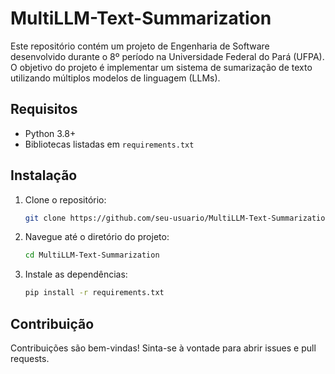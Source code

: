 # MultiLLM-Text-Summarization

Este repositório contém um projeto de Engenharia de Software desenvolvido durante o 8º período na Universidade Federal do Pará (UFPA). O objetivo do projeto é implementar um sistema de sumarização de texto utilizando múltiplos modelos de linguagem (LLMs).

## Requisitos

- Python 3.8+
- Bibliotecas listadas em `requirements.txt`

## Instalação

1. Clone o repositório:
    ```bash
    git clone https://github.com/seu-usuario/MultiLLM-Text-Summarization.git
    ```
2. Navegue até o diretório do projeto:
    ```bash
    cd MultiLLM-Text-Summarization
    ```
3. Instale as dependências:
    ```bash
    pip install -r requirements.txt
    ```


## Contribuição

Contribuições são bem-vindas! Sinta-se à vontade para abrir issues e pull requests.
